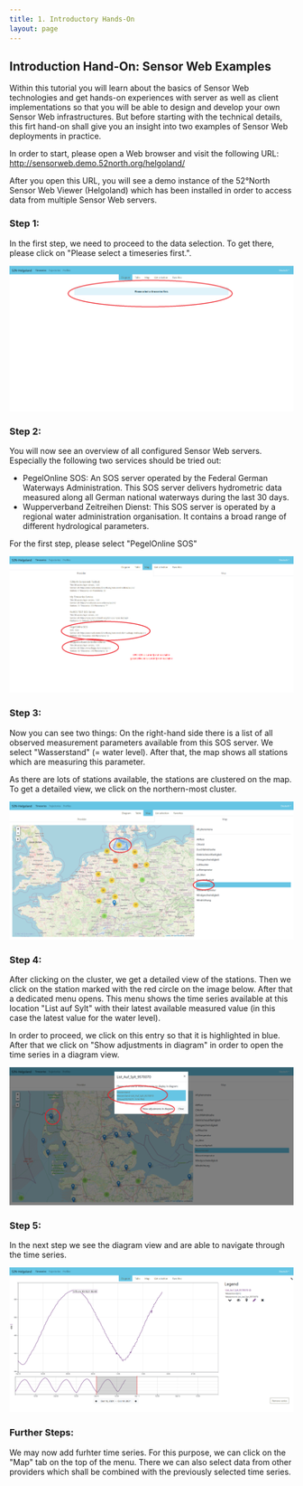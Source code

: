 ```yaml
---
title: 1. Introductory Hands-On
layout: page
---
```


## Introduction Hand-On: Sensor Web Examples

Within this tutorial you will learn about the basics of Sensor Web technologies and get hands-on experiences with server as well as client implementations so that you will be able to design and develop your own Sensor Web infrastructures. But before starting with the technical details, this firt hand-on shall give you an insight into two examples of Sensor Web deployments in practice.

In order to start, please open a Web browser and visit the following URL: http://sensorweb.demo.52north.org/helgoland/

After you open this URL, you will see a demo instance of the 52°North Sensor Web Viewer (Helgoland) which has been installed in order to access data from multiple Sensor Web servers. 

### Step 1:

In the first step, we need to proceed to the data selection. To get there, please click on "Please select a timeseries first.".

![Intro_Hands-On_1.png](../images/Intro_Hands-On_1.png "Intro_Hands-On_1")

### Step 2:

You will now see an overview of all configured Sensor Web servers. Especially the following two services should be tried out:

* PegelOnline SOS: An SOS server operated by the Federal German Waterways Administration. This SOS server delivers hydrometric data measured along all German national waterways during the last 30 days.
* Wupperverband Zeitreihen Dienst: This SOS server is operated by a regional water administration organisation. It contains a broad range of different hydrological parameters.

For the first step, please select "PegelOnline SOS"

![Intro_Hands-On_2.png](../images/Intro_Hands-On_2.png "Intro_Hands-On_2")


### Step 3:

Now you can see two things: On the right-hand side there is a list of all observed measurement parameters available from this SOS server. We select "Wasserstand" (= water level). After that, the map shows all stations which are measuring this parameter.

As there are lots of stations available, the stations are clustered on the map. To get a detailed view, we click on the northern-most cluster.

![Intro_Hands-On_3.png](../images/Intro_Hands-On_3.png "Intro_Hands-On_3")

### Step 4:

After clicking on the cluster, we get a detailed view of the stations. Then we click on the station marked with the red circle on the image below. After that a dedicated menu opens. This menu shows the time series available at this location "List auf Sylt" with their latest available measured value (in this case the latest value for the water level).

In order to proceed, we click on this entry so that it is highlighted in blue. After that we click on "Show adjustments in diagram" in order to open the time series in a diagram view.

![Intro_Hands-On_4.png](../images/Intro_Hands-On_4.png "Intro_Hands-On_4")

### Step 5:

In the next step we see the diagram view and are able to navigate through the time series.

![Intro_Hands-On_5.png](../images/Intro_Hands-On_5.png "Intro_Hands-On_5")


### Further Steps:

We may now add furhter time series. For this purpose, we can click on the "Map" tab on the top of the menu. There we can also select data from other providers which shall be combined with the previously selected time series.

